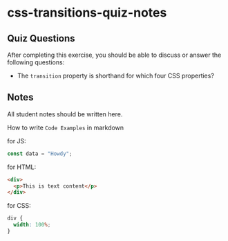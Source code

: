 # css-transitions-quiz-notes

## Quiz Questions

After completing this exercise, you should be able to discuss or answer the following questions:

- The `transition` property is shorthand for which four CSS properties?


## Notes

All student notes should be written here.


How to write `Code Examples` in markdown

for JS:

```javascript
const data = "Howdy";
```

for HTML:

```html
<div>
  <p>This is text content</p>
</div>
```

for CSS:

```css
div {
  width: 100%;
}
```